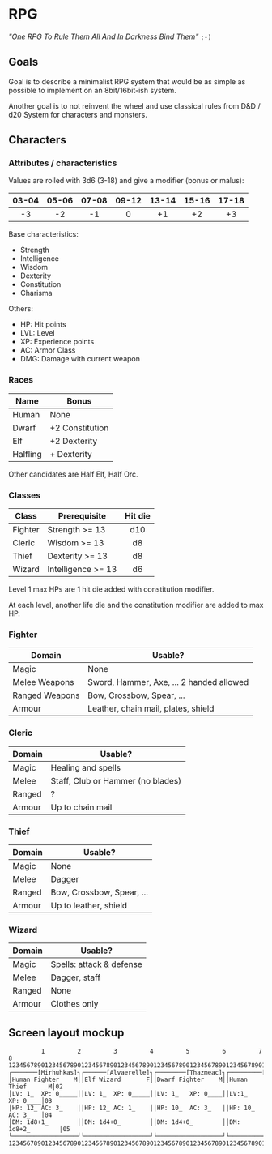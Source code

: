 # RPG

_"One RPG To Rule Them All And In Darkness Bind Them"_ `;-)`

## Goals

Goal is to describe a minimalist RPG system that would be as simple as possible to implement on an 8bit/16bit-ish system.

Another goal is to not reinvent the wheel and use classical rules from D&D / d20 System for characters and monsters.

## Characters

### Attributes / characteristics

Values are rolled with 3d6 (3-18) and give a modifier (bonus or malus):

| 03-04 | 05-06 | 07-08 | 09-12 | 13-14 | 15-16 | 17-18 |
| :---: | :---: | :---: | :---: | :---: | :---: | :---: |
|  -3   |  -2   |  -1   |   0   |  +1   |  +2   |  +3   |

Base characteristics:

- Strength
- Intelligence
- Wisdom
- Dexterity
- Constitution
- Charisma

Others:

- HP: Hit points
- LVL: Level
- XP: Experience points
- AC: Armor Class
- DMG: Damage with current weapon

### Races

| Name     | Bonus           |
| -------- | --------------- |
| Human    | None            |
| Dwarf    | +2 Constitution |
| Elf      | +2 Dexterity    |
| Halfling | + Dexterity     |

Other candidates are Half Elf, Half Orc.

### Classes

| Class   | Prerequisite       | Hit die |
| ------- | ------------------ | :-----: |
| Fighter | Strength >= 13     |   d10   |
| Cleric  | Wisdom >= 13       |   d8    |
| Thief   | Dexterity >= 13    |   d8    |
| Wizard  | Intelligence >= 13 |   d6    |

Level 1 max HPs are 1 hit die added with constitution modifier.

At each level, another life die and the constitution modifier are added to max HP.

### Fighter

| Domain         | Usable?                                  |
| -------------- | ---------------------------------------- |
| Magic          | None                                     |
| Melee Weapons  | Sword, Hammer, Axe, ... 2 handed allowed |
| Ranged Weapons | Bow, Crossbow, Spear, ...                |
| Armour         | Leather, chain mail, plates, shield      |

### Cleric

| Domain | Usable?                           |
| ------ | --------------------------------- |
| Magic  | Healing and spells                |
| Melee  | Staff, Club or Hammer (no blades) |
| Ranged | ?                                 |
| Armour | Up to chain mail                  |

### Thief

| Domain | Usable?                   |
| ------ | ------------------------- |
| Magic  | None                      |
| Melee  | Dagger                    |
| Ranged | Bow, Crossbow, Spear, ... |
| Armour | Up to leather, shield     |

### Wizard

| Domain | Usable?                  |
| ------ | ------------------------ |
| Magic  | Spells: attack & defense |
| Melee  | Dagger, staff            |
| Ranged | None                     |
| Armour | Clothes only             |

## Screen layout mockup

```text
         1         2         3         4         5         6         7         8
12345678901234567890123456789012345678901234567890123456789012345678901234567890
┌───────[Mirhuhkas]┐┌──────[Alvaerelle]┐┌────────[Thazmeac]┐┌─────────[Garrick]┐01
│Human Fighter    M││Elf Wizard       F││Dwarf Fighter    M││Human Thief      M│02
│LV: 1_  XP: 0_____││LV: 1_  XP: 0_____││LV: 1_   XP: 0____││LV:1_    XP: 0____│03
│HP: 12_ AC: 3_    ││HP: 12_ AC: 1_    ││HP: 10_  AC: 3_   ││HP: 10_  AC: 3_   │04
│DM: 1d8+1_        ││DM: 1d4+0_        ││DM: 1d4+0_        ││DM: 1d8+2_        │05
└──────────────────┘└──────────────────┘└──────────────────┘└──────────────────┘06
12345678901234567890123456789012345678901234567890123456789012345678901234567890
```
